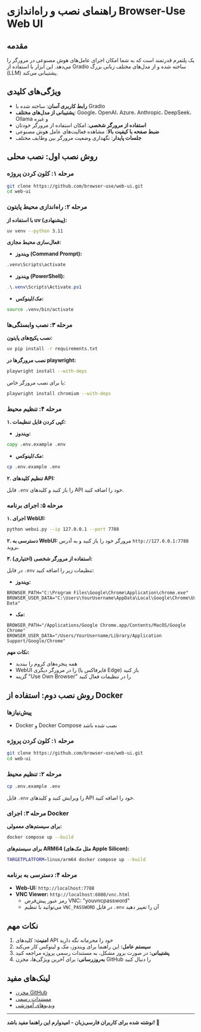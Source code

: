 # راهنمای نصب و راه‌اندازی Browser-Use Web UI

## مقدمه

یک پلتفرم قدرتمند است که به شما امکان اجرای عامل‌های هوش مصنوعی در مرورگر را می‌دهد. این ابزار با استفاده از Gradio ساخته شده و از مدل‌های مختلف زبانی بزرگ (LLM) پشتیبانی می‌کند.

## ویژگی‌های کلیدی

- **رابط کاربری آسان**: ساخته شده با Gradio
- **پشتیبانی از مدل‌های مختلف**: Google، OpenAI، Azure، Anthropic، DeepSeek، Ollama و غیره
- **استفاده از مرورگر شخصی**: امکان استفاده از مرورگر خودتان
- **ضبط صفحه با کیفیت بالا**: مشاهده فعالیت‌های عامل هوش مصنوعی
- **جلسات پایدار**: نگهداری وضعیت مرورگر بین وظایف مختلف

## روش نصب اول: نصب محلی

### مرحله ۱: کلون کردن پروژه

```bash
git clone https://github.com/browser-use/web-ui.git
cd web-ui
```

### مرحله ۲: راه‌اندازی محیط پایتون

**با استفاده از uv (پیشنهادی):**

```bash
uv venv --python 3.11
```

**فعال‌سازی محیط مجازی:**

- **ویندوز (Command Prompt):**
```cmd
.venv\Scripts\activate
```

- **ویندوز (PowerShell):**
```powershell
.\.venv\Scripts\Activate.ps1
```

- **مک/لینوکس:**
```bash
source .venv/bin/activate
```

### مرحله ۳: نصب وابستگی‌ها

**نصب پکیج‌های پایتون:**
```bash
uv pip install -r requirements.txt
```

**نصب مرورگرها در playwright:**
```bash
playwright install --with-deps
```

یا برای نصب مرورگر خاص:
```bash
playwright install chromium --with-deps
```

### مرحله ۴: تنظیم محیط

**۱. کپی کردن فایل تنظیمات:**

- **ویندوز:**
```cmd
copy .env.example .env
```

- **مک/لینوکس:**
```bash
cp .env.example .env
```

**۲. تنظیم کلیدهای API:**

فایل `.env` را باز کنید و کلیدهای API خود را اضافه کنید.

### مرحله ۵: اجرای برنامه

**۱. اجرای WebUI:**
```bash
python webui.py --ip 127.0.0.1 --port 7788
```

**۲. دسترسی به WebUI:**
مرورگر خود را باز کنید و به آدرس `http://127.0.0.1:7788` بروید.

**۳. استفاده از مرورگر شخصی (اختیاری):**

در فایل `.env` تنظیمات زیر را اضافه کنید:

- **ویندوز:**
```
BROWSER_PATH="C:\Program Files\Google\Chrome\Application\chrome.exe"
BROWSER_USER_DATA="C:\Users\YourUsername\AppData\Local\Google\Chrome\User Data"
```

- **مک:**
```
BROWSER_PATH="/Applications/Google Chrome.app/Contents/MacOS/Google Chrome"
BROWSER_USER_DATA="/Users/YourUsername/Library/Application Support/Google/Chrome"
```

**نکات مهم:**
- همه پنجره‌های کروم را ببندید
- WebUI را در مرورگر دیگری (فایرفاکس یا Edge) باز کنید
- گزینه "Use Own Browser" را در تنظیمات فعال کنید

## روش نصب دوم: استفاده از Docker

### پیش‌نیازها

- Docker و Docker Compose نصب شده باشد

### مرحله ۱: کلون کردن پروژه

```bash
git clone https://github.com/browser-use/web-ui.git
cd web-ui
```

### مرحله ۲: تنظیم محیط

```bash
cp .env.example .env
```

فایل `.env` را ویرایش کنید و کلیدهای API خود را اضافه کنید.

### مرحله ۳: اجرای Docker

**برای سیستم‌های معمولی:**
```bash
docker compose up --build
```

**برای سیستم‌های ARM64 (مثل مک‌های Apple Silicon):**
```bash
TARGETPLATFORM=linux/arm64 docker compose up --build
```

### مرحله ۴: دسترسی به برنامه

- **Web-UI:** `http://localhost:7788`
- **VNC Viewer:** `http://localhost:6080/vnc.html`
  - رمز عبور پیش‌فرض VNC: "youvncpassword"
  - می‌توانید با تنظیم `VNC_PASSWORD` در فایل `.env` آن را تغییر دهید

## نکات مهم

1. **امنیت:** کلیدهای API خود را محرمانه نگه دارید
2. **سیستم عامل:** این راهنما برای ویندوز، مک و لینوکس کار می‌کند
3. **پشتیبانی:** در صورت بروز مشکل، به مستندات رسمی پروژه مراجعه کنید
4. **به‌روزرسانی:** برای آخرین ویژگی‌ها، مخزن GitHub را دنبال کنید

## لینک‌های مفید

- [مخزن GitHub](https://github.com/browser-use/web-ui)
- [مستندات رسمی](https://github.com/browser-use/web-ui/blob/main/README.md)
- [ویدیوهای آموزشی](https://github.com/browser-use/web-ui#changelog)

---

**نوشته شده برای کاربران فارسی‌زبان - امیدوارم این راهنما مفید باشد! 🚀** 
